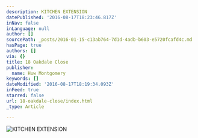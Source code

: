 ```yaml
---
description: KITCHEN EXTENSION
datePublished: '2016-08-17T18:23:46.817Z'
inNav: false
inLanguage: null
author: []
sourcePath: _posts/2016-01-15-c13ab764-7d1d-4adb-b603-e5720fcafd4c.md
hasPage: true
authors: []
via: {}
title: 18 Oakdale Close
publisher:
  name: Huw Montgomery
keywords: []
dateModified: '2016-08-17T18:19:34.093Z'
inFeed: true
starred: false
url: 18-oakdale-close/index.html
_type: Article

---
```

![KITCHEN EXTENSION](https://s3-us-west-2.amazonaws.com/the-grid-img/p/21eb54d2988b11558f0778d112524784152a3f27.jpg)